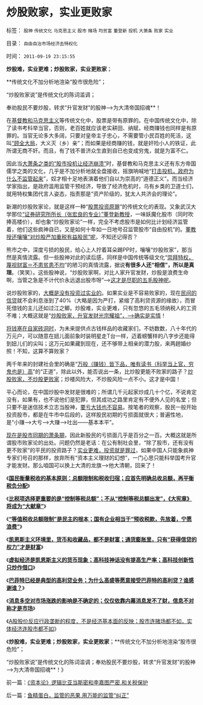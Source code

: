 # 炒股败家，实业更败家

标签： `股神` `传统文化` `马克思主义` `股市` `赌场` `均贫富` `董登新` `投机` `大萧条` `败家` `实业` 

目录： `自由自治市场经济去特权化`

时间： `2011-09-19 23:15:55`

**炒股难，实业更难；炒股败家，实业更败家**；

**传统文化不加分析地渲染“股市很危险”；

“炒股败家说”是传统文化的陈词滥调；

奉劝股民不要炒股，转求“升官发财”的股神——>为大清帝国招魂**！

在[基督教和马克思主义](../../../2011/9/16/基督教阻止了反思马克思主义.md)等传统文化中，股票是带有原罪的。在中国传统文化中，除了读书考科举当官，否则，老百姓就应该老实耕田、纳赋，经商赚钱也同样是有原罪的。当官无论多大多阔，只要对皇帝主子忠心，不需要管小民百姓的死活，这叫[“顾全大局](http://darthvad.blog.sohu.com/163261543.html)，大义灭（乡）亲”；而如果是经商赚的钱，就是奸险小人的铁证，此所谓无商不奸。而且，有了钱不普济众生直到自已也变成穷鬼，就是为富不仁。

因此当[大萧条之类的“股市投机让经济崩溃”](http://darthvad.blog.163.com/blog/static/5339947020094100020525/)时，基督教和马克思主义还有东方帝国儒学之类的文化，几乎是不加分析地就全盘接收，摇旗呐喊地“[打击投机，政府为什么不监管起来](../../../2011/7/25/牛市是散户监管管理层缔造的.md)”，奴才相十足地表演着他们自以为崇高的“道德正义”。而当经济学家指出，是政府滥用监管干预经济，导致了经济危机时，乌有乡类的卫道士们，就用特权集团代言人姿态，指责那是“资产阶级的，犹太人共济会的理论”。

新潮的炒股败家论，就是这样一种“[股票投资原罪](../../../2007/8/28/私有财产有罪；“巨款”是大罪.md)”的传统文化的表现。又象武汉大学那位[“证券研究所所长（张宏良的专业）”董登新教授](../../../2011/6/13/世界上有蠢猪并不奇怪.md)，一味妖魔化股市（同时吹捧高楼价），却也象“炒股败家论”一样，完全不考虑股市是如何比计划经济监管着，他们这些疯神自已，又是如何十年如一日地号召监管股市“自由投机”的。[董教授还嚷嚷“对炒股严加重税有益股民”呢](../../../2009/12/10/专家教授嫌中国税收太轻，“向国际接轨”.md)，不知还记得否？

熊市之中，深度亏损的股民，给心上人拧着耳朵踢PP时，嚷嚷“炒股败家”，那当然是真情流露。但一些股神对此的读后感，同样是中国传统等级文化“[崇拜特权，蔑视财富＝不患贫患不均](../../../2009/11/14/小奴意识缔造了中国传统文化.md)”的陋习的真情流露，据说**有很多人还“相信”，所以是真理**。（笑笑）。这些股神说，“炒股败家啊，对比人家升官发财，炒股是浪费生命啊，当管之急是不计代价永远退出股市呀”——>[这才是尽职的五毛股神呢](../../../2009/8/24/五毛凶猛谁敢为市场公平说话？.md)。

说炒股败家的，[大概是没有投资过实业的](../../../2008/5/4/实业难！中国市场其实非常小!.md)。如果实业是不容易败家的，现在[民间的信贷](../../../2011/8/27/基督教的反犹主义和马克思主义.md)就不会利息涨到了40%（大略是因为严打，紧缩了高利贷资源的缘故），而冒死借钱的主儿还如过江之鲫。炒股难，实业更难，只有忽悠的五毛领纳税人的工资不难；大概这就是“[炒股败家，升官发财光宗耀祖”，——>确实是实情](../../../2008/10/17/官民二元之经济危机，小民百姓可能无路可逃.md)！

[将钱塞在自家砖洞时](../../../2011/8/23/黄金不是天然法定货币；金本位没有必要.md)，为未来提供点古钱样品的收藏家们，不妨数数，八十年代的万元户，可以随意在妞儿面前象时装明星走T台一样，迈着螃蟹样的八字步还能得到妞儿们的尖叫；这万元如果藏到现在，还不够带上相亲的潜力股，来两趟婚纱照！不知，这算不算败家？

两千年来的封建社会里的确是“[万般（赚钱）皆下品，唯有读书（科举当上官，穷鬼也是）高](../../../2009/8/31/专治统制的泄压阀中的农村精英.md)”的“正道”，除此以外，能否说出一条，比炒股更能不败家的路子？[炒股败家，不炒股更败家](../../../2010/3/25/炒股风险大，不炒股风险更大.md)；炒楼风险大，不炒股风险一点不小。这才是中国！

平心而论，在中国炒股中发财是很难的；所谓几千元起家炒成几十个亿，不说肯定没有，如果有，也不说他们是犯罪，但其成功之路里肯定有不便外人见的名堂；但只要不是迷信技术立志当股神，[要亏大钱也不容易](../../../2008/11/18/趋势投资：听庄家的话，赚庄家的钱.md)。按笔者的观察，股民一般开始投资股市，都是在牛市中后段的，这样股民初期的亏损面就很大；普遍性地，是“小赚——>大亏——>大赚——>吐出——基本本平”。

[现在是股市同期的萧条期](../../../2007/9/1/中国股市牛熊波段的传统生命周期.md)，因此新股民的亏损面几乎是百分之一百。大概这就是所谓股市败家论的出处。问题仍然是老话：在公有制社会里，“除了股市，还有没有更不败家”的平民的投资路子？[实业更难，投资就是罪过](../../../2011/9/15/股市连赌场都不如，实体经济连股市都不如.md)，如果中国人只能象疯神专家们号召的那样，放弃所有“资本主义理财的幻想”，一门心思只能科举国考升官才能发财。那么咱国可以换上大清的龙旗——>他大清朝，回来了！

《[**国民衡量税收的基本原则：总额限制和税收归宿；应首先明确总收总额，再平衡税负分配**](../../../2011/8/25/税收总额限制和税负归宿.md)》

《[**比税项选择更重要的是“控制等税总额”；不从“控制等税总额出发”，《大宪章》将成为“大献章”**](../../../2011/8/25/不控制税收总额，《大宪章》将成“大献章”.md)》

《[**“等值税收总额限制”是民主的根本；国有企业相当于“预收税款，先放着，宁愿浪费”**](../../../2011/8/30/“等值税收总额限制”和国有企业和调控政策.md)》

《[**凯恩斯主义环境里，货币和收藏品，都不是财富；通货膨胀里，只有“获得信贷的权力”才是财富**](../../../2011/8/31/凯恩斯主义中，松下幸之助半仓发横财！.md)》

《[**虚拟经济是凯恩斯主义的货币现象；高科技神话没有提高生产率；高科技创新性只炒作借口**](../../../2011/9/1/乔布斯只是一种货币现象.md)》

《[**巴菲特已经是典型的高利贷业务；为什么高盛等愿意接受巴菲特的高利贷？谁感谢谁？**](../../../2011/9/2/巴菲特主营高利贷,已经十年了!.md)》

《[**消息多空对市场涨跌的影响是不确定的；仅仅依靠内幕消息发不了财，信息不对称才是市场**](../../../2011/9/15/内幕消息操纵不了市场.md)》

《[A股股价反应行政垄断的程度，不是经济基本面的反映；股市连赌场都不如，实体经济连股市都不如](../../../2011/9/15/股市连赌场都不如，实体经济连股市都不如.md)》

《**炒股难，实业更难；炒股败家，实业更败家**；**传统文化不加分析地渲染“股市很危险”；

“炒股败家说”是传统文化的陈词滥调；奉劝股民不要炒股，转求“升官发财”的股神——>为大清帝国招魂**！》



前一篇：[《资本论》逻辑比亚当斯密和李嘉图严密,和关税保护](../../../2011/9/19/《资本论》逻辑比亚当斯密和李嘉图严密,和关税保护.md)

后一篇：[鱼精蛋白，监管的恶果,用万能的监管“纠正”](../../../2011/9/19/鱼精蛋白，监管的恶果,用万能的监管“纠正”.md)